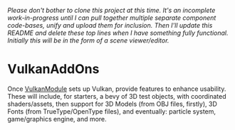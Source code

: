 *Please don't bother to clone this project at this time.  It's an incomplete work-in-progress until I can pull together multiple separate component code-bases, unify and upload them for inclusion.  Then I'll update this README and delete these top lines when I have something fully functional.  Initially this will be in the form of a scene viewer/editor.*


# VulkanAddOns
Once [VulkanModule](https://github.com/electromaggot/VulkanModule) sets up Vulkan, provide features to enhance usability.  These will include, for starters, a bevy of 3D test objects, with coordinated shaders/assets, then support for 3D Models (from OBJ files, firstly), 3D Fonts (from TrueType/OpenType files), and eventually: particle system, game/graphics engine, and more.
